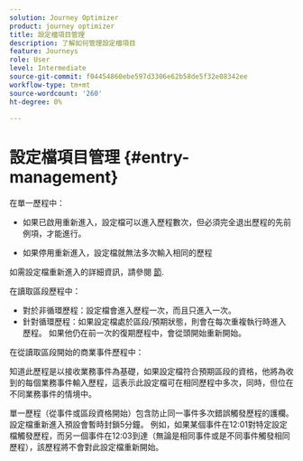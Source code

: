 ```yaml
---
solution: Journey Optimizer
product: journey optimizer
title: 設定檔項目管理
description: 了解如何管理設定檔項目
feature: Journeys
role: User
level: Intermediate
source-git-commit: f04454860ebe597d3306e62b58de5f32e08342ee
workflow-type: tm+mt
source-wordcount: '260'
ht-degree: 0%

---
```


# 設定檔項目管理 {#entry-management}

在單一歷程中：

* 如果已啟用重新進入，設定檔可以進入歷程數次，但必須完全退出歷程的先前例項，才能進行。

* 如果停用重新進入，設定檔就無法多次輸入相同的歷程

如需設定檔重新進入的詳細資訊，請參閱 [節](../building-journeys/journey-gs.md#change-properties).

在讀取區段歷程中：

* 對於非循環歷程：設定檔會進入歷程一次，而且只進入一次。
* 針對循環歷程：如果設定檔處於區段/預期狀態，則會在每次重複執行時進入歷程。 如果他仍在前一次的復期歷程中，會從頭開始重新開始。

在從讀取區段開始的商業事件歷程中：

知道此歷程是以接收業務事件為基礎，如果設定檔符合預期區段的資格，他將為收到的每個業務事件輸入歷程，這表示此設定檔可在相同歷程中多次，同時，但位在不同業務事件的情境中。

單一歷程（從事件或區段資格開始）包含防止同一事件多次錯誤觸發歷程的護欄。 設定檔重新進入預設會暫時封鎖5分鐘。 例如，如果某個事件在12:01對特定設定檔觸發歷程，而另一個事件在12:03到達（無論是相同事件或是不同事件觸發相同歷程），該歷程將不會對此設定檔重新開始。

